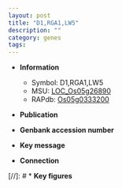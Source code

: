 ```yaml
---
layout: post
title: "D1,RGA1,LW5"
description: ""
category: genes
tags: 
---
```


* **Information**  
    + Symbol: D1,RGA1,LW5  
    + MSU: [LOC_Os05g26890](http://rice.uga.edu/cgi-bin/ORF_infopage.cgi?orf=LOC_Os05g26890)  
    + RAPdb: [Os05g0333200](http://rapdb.dna.affrc.go.jp/viewer/gbrowse_details/irgsp1?name=Os05g0333200)  

* **Publication**  

* **Genbank accession number**  

* **Key message**  

* **Connection**  

[//]: # * **Key figures**  


